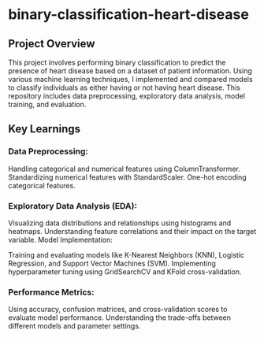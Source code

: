 # binary-classification-heart-disease
## Project Overview
This project involves performing binary classification to predict the presence of heart disease based on a dataset of patient information. Using various machine learning techniques, I implemented and compared models to classify individuals as either having or not having heart disease. This repository includes data preprocessing, exploratory data analysis, model training, and evaluation.

## Key Learnings

### Data Preprocessing:

Handling categorical and numerical features using ColumnTransformer.
Standardizing numerical features with StandardScaler.
One-hot encoding categorical features.

### Exploratory Data Analysis (EDA):

Visualizing data distributions and relationships using histograms and heatmaps.
Understanding feature correlations and their impact on the target variable.
Model Implementation:

Training and evaluating models like K-Nearest Neighbors (KNN), Logistic Regression, and Support Vector Machines (SVM).
Implementing hyperparameter tuning using GridSearchCV and KFold cross-validation.

### Performance Metrics:

Using accuracy, confusion matrices, and cross-validation scores to evaluate model performance.
Understanding the trade-offs between different models and parameter settings.
